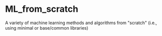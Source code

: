 # ML_from_scratch
A variety of machine learning methods and algorithms from "scratch" (i.e., using minimal or base/common libraries)
